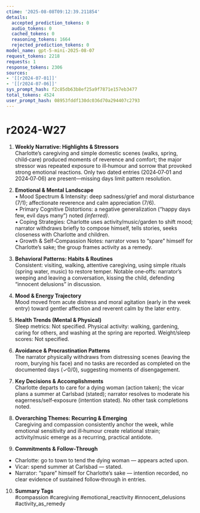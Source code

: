 ```yaml
---
ctime: '2025-08-08T09:12:39.211854'
details:
  accepted_prediction_tokens: 0
  audio_tokens: 0
  cached_tokens: 0
  reasoning_tokens: 1664
  rejected_prediction_tokens: 0
model_name: gpt-5-mini-2025-08-07
request_tokens: 2218
requests: 1
response_tokens: 2306
sources:
- '[[r2024-07-01]]'
- '[[r2024-07-06]]'
sys_prompt_hash: f2c85db63b8ef25a9f7871e157eb3477
total_tokens: 4524
user_prompt_hash: 08953fddf130dc036d70a294407c2793
---
```

# r2024-W27

1. **Weekly Narrative: Highlights & Stressors**  
Charlotte’s caregiving and simple domestic scenes (walks, spring, child‑care) produced moments of reverence and comfort; the major stressor was repeated exposure to ill‑humour and sorrow that provoked strong emotional reactions. Only two dated entries (2024‑07‑01 and 2024‑07‑06) are present—missing days limit pattern resolution.

2. **Emotional & Mental Landscape**  
• Mood Spectrum & Intensity: deep sadness/grief and moral disturbance (7/1); affectionate reverence and calm appreciation (7/6).  
• Primary Cognitive Distortions: a negative generalization (“happy days few, evil days many”) noted *(inferred)*.  
• Coping Strategies: Charlotte uses activity/music/garden to shift mood; narrator withdraws briefly to compose himself, tells stories, seeks closeness with Charlotte and children.  
• Growth & Self‑Compassion Notes: narrator vows to “spare” himself for Charlotte’s sake; the group frames activity as a remedy.

3. **Behavioral Patterns: Habits & Routines**  
Consistent: visiting, walking, attentive caregiving, using simple rituals (spring water, music) to restore temper. Notable one‑offs: narrator’s weeping and leaving a conversation, kissing the child, defending “innocent delusions” in discussion.

4. **Mood & Energy Trajectory**  
Mood moved from acute distress and moral agitation (early in the week entry) toward gentler affection and reverent calm by the later entry.

5. **Health Trends (Mental & Physical)**  
Sleep metrics: Not specified. Physical activity: walking, gardening, caring for others, and washing at the spring are reported. Weight/sleep scores: Not specified.

6. **Avoidance & Procrastination Patterns**  
The narrator physically withdraws from distressing scenes (leaving the room, burying his face) and no tasks are recorded as completed on the documented days (✓0/0), suggesting moments of disengagement.

7. **Key Decisions & Accomplishments**  
Charlotte departs to care for a dying woman (action taken); the vicar plans a summer at Carlsbad (stated); narrator resolves to moderate his eagerness/self‑exposure (intention stated). No other task completions noted.

8. **Overarching Themes: Recurring & Emerging**  
Caregiving and compassion consistently anchor the week, while emotional sensitivity and ill‑humour create relational strain; activity/music emerge as a recurring, practical antidote.

9. **Commitments & Follow‑Through**  
- Charlotte: go to town to tend the dying woman — appears acted upon.  
- Vicar: spend summer at Carlsbad — stated.  
- Narrator: “spare” himself for Charlotte’s sake — intention recorded, no clear evidence of sustained follow‑through in entries.

10. **Summary Tags**  
#compassion #caregiving #emotional_reactivity #innocent_delusions #activity_as_remedy